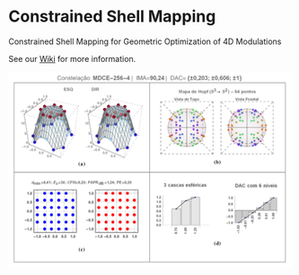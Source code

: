# Constrained Shell Mapping
Constrained Shell Mapping for Geometric Optimization of 4D Modulations

See our [Wiki](https://github.com/FaRodrigues/Constrained-Shell-Mapping/wiki/Home) for more information.

![Image](https://github.com/FaRodrigues/Constrained-Shell-Mapping/blob/master/MDCE-256-4.svg)
